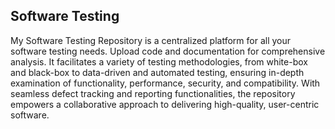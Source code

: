 <h2>Software Testing</h2>
<h>My Software Testing Repository is a centralized platform for all your software testing needs. Upload code and documentation for comprehensive analysis. It facilitates a variety of testing methodologies, from white-box and black-box to data-driven and automated testing, ensuring in-depth examination of functionality, performance, security, and compatibility. With seamless defect tracking and reporting functionalities, the repository empowers a collaborative approach to delivering high-quality, user-centric software.</h>
